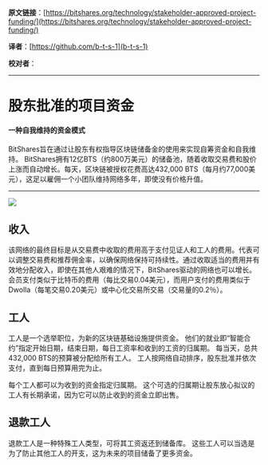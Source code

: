   **原文链接**：[https://bitshares.org/technology/stakeholder-approved-project-funding/](https://bitshares.org/technology/stakeholder-approved-project-funding/)
 
 **译者**：[https://github.com/b-t-s-1](b-t-s-1)
 
 **校对者**： 
  
***    

# 股东批准的项目资金

#### 一种自我维持的资金模式

BitShares旨在通过让股东有权指导区块链储备金的使用来实现自筹资金和自我维持。 BitShares拥有12亿BTS（约800万美元）的储备池，随着收取交易费和股价上涨而自动增长。每天，区块链被授权花费高达432,000 BTS（每月约77,000美元），这足以雇佣一个小团队维持网络多年，即使没有价格升值。

***

![](https://bitshares.org/images/cashflow.png)

## 收入

该网络的最终目标是从交易费中收取的费用高于支付见证人和工人的费用。代表可以调整交易费和推荐佣金率，以确保网络保持可持续性。通过收取适当的费用并有效地分配收入，即使在其他人艰难的情况下，BitShares驱动的网络也可以增长。会员支付类似于比特币的费用（每比交易0.04美元），而用户支付的费用类似于Dwolla（每笔交易0.20美元）或中心化交易所交易（交易量的0.2％）。

## 工人

工人是一个选举职位，为新的区块链基础设施提供资金。 他们的就业即“智能合约”指定开始日期，结束日期，每日工资率和收到的工资的归属期。 每当天，总共432,000 BTS的预算被分配给所有工人。 工人按网络自动排序，股东批准并依次支付，直到每日预算用完为止。

每个工人都可以为收到的资金指定归属期。 这个可选的归属期让股东放心拟议的工人有长期承诺，因为它可以防止收到的资金立即出售。

## 退款工人

退款工人是一种特殊工人类型，可将其工资返还到储备库。 这些工人可以当选是为了防止其他工人的开支，这为未来的项目储备了更多资金。